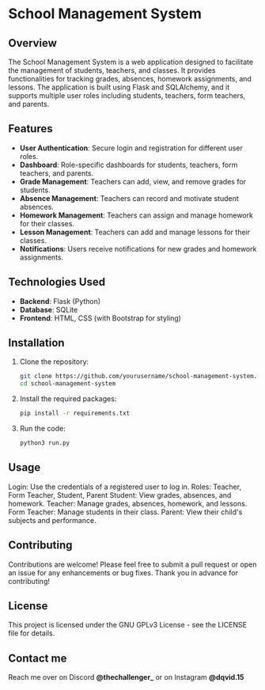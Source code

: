 # School Management System

## Overview
The School Management System is a web application designed to facilitate the management of students, teachers, and classes. It provides functionalities for tracking grades, absences, homework assignments, and lessons. The application is built using Flask and SQLAlchemy, and it supports multiple user roles including students, teachers, form teachers, and parents.

## Features
- **User  Authentication**: Secure login and registration for different user roles.
- **Dashboard**: Role-specific dashboards for students, teachers, form teachers, and parents.
- **Grade Management**: Teachers can add, view, and remove grades for students.
- **Absence Management**: Teachers can record and motivate student absences.
- **Homework Management**: Teachers can assign and manage homework for their classes.
- **Lesson Management**: Teachers can add and manage lessons for their classes.
- **Notifications**: Users receive notifications for new grades and homework assignments.

## Technologies Used
- **Backend**: Flask (Python)
- **Database**: SQLite
- **Frontend**: HTML, CSS (with Bootstrap for styling)

## Installation
1. Clone the repository:
   ```bash
   git clone https://github.com/yourusername/school-management-system.git
   cd school-management-system

2. Install the required packages:

    ```bash
    pip install -r requirements.txt

3. Run the code:
     ```bash
    python3 run.py

## Usage
Login: Use the credentials of a registered user to log in.
Roles: Teacher, Form Teacher, Student, Parent
Student: View grades, absences, and homework.
Teacher: Manage grades, absences, homework, and lessons.
Form Teacher: Manage students in their class.
Parent: View their child's subjects and performance.


## Contributing
Contributions are welcome! Please feel free to submit a pull request or open an issue for any enhancements or bug fixes.
Thank you in advance for contributing!

## License
This project is licensed under the GNU GPLv3 License - see the LICENSE file for details.

## Contact me
Reach me over on Discord **@thechallenger_** or on Instagram **@dqvid.15**
